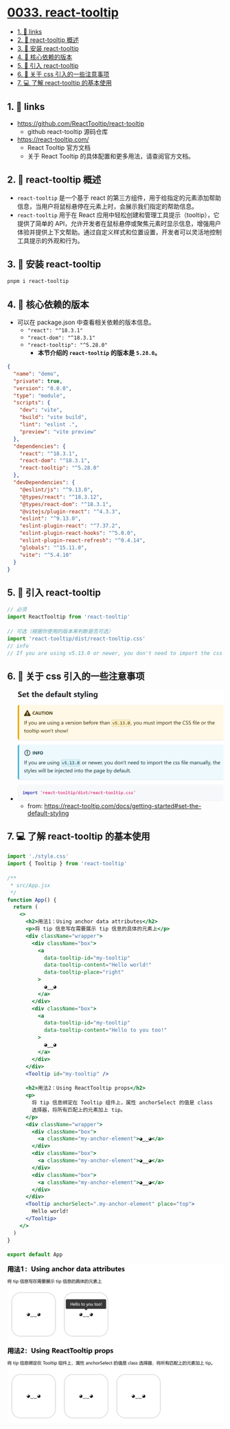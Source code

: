 # [0033. react-tooltip](https://github.com/Tdahuyou/TNotes.react/tree/main/notes/0033.%20react-tooltip)

<!-- region:toc -->

- [1. 🔗 links](#1--links)
- [2. 📒 react-tooltip 概述](#2--react-tooltip-概述)
- [3. 📒 安装 react-tooltip](#3--安装-react-tooltip)
- [4. 📒 核心依赖的版本](#4--核心依赖的版本)
- [5. 📒 引入 react-tooltip](#5--引入-react-tooltip)
- [6. 📒 关于 css 引入的一些注意事项](#6--关于-css-引入的一些注意事项)
- [7. 💻 了解 react-tooltip 的基本使用](#7--了解-react-tooltip-的基本使用)

<!-- endregion:toc -->

## 1. 🔗 links

- https://github.com/ReactTooltip/react-tooltip
  - github react-tooltip 源码仓库
- https://react-tooltip.com/
  - React Tooltip 官方文档
  - 关于 React Tooltip 的具体配置和更多用法，请查阅官方文档。

## 2. 📒 react-tooltip 概述

- `react-tooltip` 是一个基于 react 的第三方组件，用于给指定的元素添加帮助信息，当用户将鼠标悬停在元素上时，会展示我们指定的帮助信息。
- `react-tooltip` 用于在 React 应用中轻松创建和管理工具提示（tooltip），它提供了简单的 API，允许开发者在鼠标悬停或聚焦元素时显示信息，增强用户体验并提供上下文帮助。通过自定义样式和位置设置，开发者可以灵活地控制工具提示的外观和行为。

## 3. 📒 安装 react-tooltip

```bash
pnpm i react-tooltip
```

## 4. 📒 核心依赖的版本

- 可以在 package.json 中查看相关依赖的版本信息。
  - `"react": "^18.3.1"`
  - `"react-dom": "^18.3.1"`
  - `"react-tooltip": "^5.28.0"`
    - **本节介绍的 `react-tooltip` 的版本是 `5.28.0`。**

```json
{
  "name": "demo",
  "private": true,
  "version": "0.0.0",
  "type": "module",
  "scripts": {
    "dev": "vite",
    "build": "vite build",
    "lint": "eslint .",
    "preview": "vite preview"
  },
  "dependencies": {
    "react": "^18.3.1",
    "react-dom": "^18.3.1",
    "react-tooltip": "^5.28.0"
  },
  "devDependencies": {
    "@eslint/js": "^9.13.0",
    "@types/react": "^18.3.12",
    "@types/react-dom": "^18.3.1",
    "@vitejs/plugin-react": "^4.3.3",
    "eslint": "^9.13.0",
    "eslint-plugin-react": "^7.37.2",
    "eslint-plugin-react-hooks": "^5.0.0",
    "eslint-plugin-react-refresh": "^0.4.14",
    "globals": "^15.11.0",
    "vite": "^5.4.10"
  }
}
```

## 5. 📒 引入 react-tooltip

```jsx
// 必须
import ReactTooltip from 'react-tooltip'

// 可选（根据你使用的版本来判断是否可选）
import 'react-tooltip/dist/react-tooltip.css'
// info
// If you are using v5.13.0 or newer, you don't need to import the css file manually, the styles will be injected into the page by default.
```

## 6. 📒 关于 css 引入的一些注意事项

- ![](assets/2024-11-01-14-30-54.png)
  - from: https://react-tooltip.com/docs/getting-started#set-the-default-styling

## 7. 💻 了解 react-tooltip 的基本使用

```jsx
import './style.css'
import { Tooltip } from 'react-tooltip'

/**
 * src/App.jsx
 */
function App() {
  return (
    <>
      <h2>用法1：Using anchor data attributes</h2>
      <p>将 tip 信息写在需要展示 tip 信息的具体的元素上</p>
      <div className="wrapper">
        <div className="box">
          <a
            data-tooltip-id="my-tooltip"
            data-tooltip-content="Hello world!"
            data-tooltip-place="right"
          >
            ◕‿‿◕
          </a>
        </div>
        <div className="box">
          <a
            data-tooltip-id="my-tooltip"
            data-tooltip-content="Hello to you too!"
          >
            ◕‿‿◕
          </a>
        </div>
      </div>
      <Tooltip id="my-tooltip" />

      <h2>用法2：Using ReactTooltip props</h2>
      <p>
        将 tip 信息绑定在 Tooltip 组件上，属性 anchorSelect 的值是 class
        选择器，将所有匹配上的元素加上 tip。
      </p>
      <div className="wrapper">
        <div className="box">
          <a className="my-anchor-element">◕‿‿◕</a>
        </div>
        <div className="box">
          <a className="my-anchor-element">◕‿‿◕</a>
        </div>
        <div className="box">
          <a className="my-anchor-element">◕‿‿◕</a>
        </div>
      </div>
      <Tooltip anchorSelect=".my-anchor-element" place="top">
        Hello world!
      </Tooltip>
    </>
  )
}

export default App
```

![](assets/2024-11-01-14-59-08.png)
